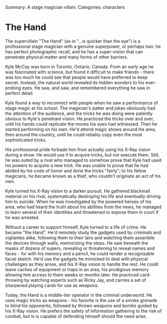 Summary: A stage magician villain.
Categories: characters

# The Hand

The supervillain "The Hand" (as in "...is quicker than the eye") is a professional stage magician with a genuine superpower, or perhaps two: he has perfect photographic recall, and he has a super-vision that can penetrate physical matter and many forms of other barriers.

Kyle McCay was born in Toronto, Ontario, Canada. From an early age he was fascinated with science, but found it difficult to make friends - there was too much he could see that people would have preferred to keep secret. Instead, the natural world revealed its hidden wonders to his ever-probing eyes. He saw, and saw, and remembered everything he saw in perfect detail.

Kyle found a way to reconnect with people when he saw a performance of stage magic at his school. The magician's patter and jokes obviously had the attention of the audience, and the tricks he was doing were patently obvious to Kyle's penetrant vision. He practiced the tricks over and over, until his hands could replicate the moves his eyes had witnessed. Then he started performing on his own. He'd attend magic shows around his area, then around the country, until he could reliably copy even the most sophisticated tricks.

His professional pride forbade him from actually using his X-Ray vision during a show. He would use it to acquire tricks, but not execute them. Still, he was outed by a rival who managed to somehow prove that Kyle had used his powers to acquire a new trick. He was unable to prove that he had abided by his code of honor and done the tricks "fairly"; to his fellow magicians, he became known as a thief, who couldn't originate an act of his own.

Kyle turned his X-Ray vision to a darker pursuit. He gathered blackmail material on his rival, systematically destroying his life and eventually driving him to suicide. When he was investigated by the powered heroes of his area, who had heard the truth about his abilities from the news, he managed to learn several of their identities and threatened to expose them in court if he was arrested.

Without a career to support himself, Kyle turned to a life of crime. He became "the Hand". He'd remotely study the gadgets used by criminals and vigilantes alike, following them to their lairs and watching them assemble the devices through walls, memorizing the steps. He saw beneath the masks of dozens of supers, revealing or threatening to reveal names and faces - for with his memory and a pencil, he could render a recognizable facial sketch. He'd use the gadgets he mimicked to deal with physical challenges as they arose, and his X-Ray vision to handle the rest. He could leave caches of equipment or traps in an area, his prodigious memory allowing him access to them weeks or months later. He practiced card-throwing by watching experts such as Ricky Jay, and carries a set of sharpened playing cards for use as weapons.

Today, the Hand is a middle-tier operator in the criminal underworld. He uses magic tricks as weapons - his favorite is the use of a smoke grenade to blind his opponents, followed by thrown weapons and bombs guided by his X-Ray vision. He prefers the safety of information gathering to the risk of combat, but is is capable of defending himself should the need arise.
